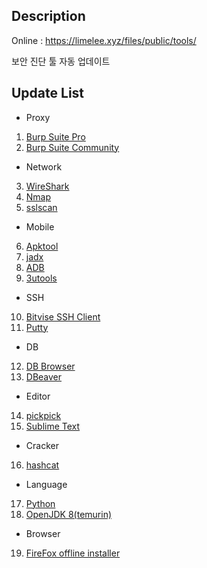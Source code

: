 ## Description
Online : https://limelee.xyz/files/public/tools/ 

보안 진단 툴 자동 업데이트

## Update List
- Proxy
1. [Burp Suite Pro](https://portswigger.net/)
2. [Burp Suite Community](https://portswigger.net/)
- Network
3. [WireShark](https://www.wireshark.org/)
4. [Nmap](https://nmap.org/)
5. [sslscan](https://github.com/rbsec/sslscan)
- Mobile
6. [Apktool](https://apktool.org/)
7. [jadx](https://github.com/skylot/jadx)
8. [ADB](https://developer.android.com/studio/releases/platform-tools?hl=ko)
9. [3utools](https://www.3u.com/)
- SSH
10. [Bitvise SSH Client](https://www.bitvise.com/ssh-client-download)
11. [Putty](https://www.putty.org/)
- DB
12. [DB Browser](https://sqlitebrowser.org/)
13. [DBeaver](https://dbeaver.io/)
- Editor
14. [pickpick](https://picpick.net/)
15. [Sublime Text](https://www.sublimetext.com/)
- Cracker
16. [hashcat](https://hashcat.net/hashcat/)
- Language
17. [Python](https://www.python.org/)
18. [OpenJDK 8(temurin)](https://github.com/adoptium/temurin8-binaries)
- Browser
19. [FireFox offline installer](https://download-installer.cdn.mozilla.net/pub/firefox/releases/)
